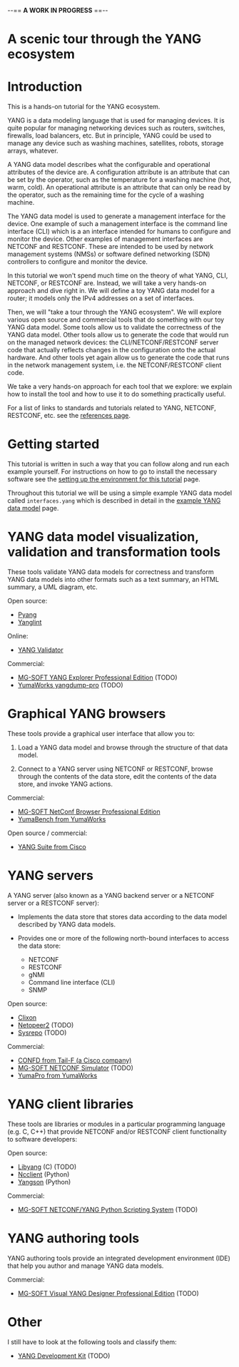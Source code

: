 --== **A WORK IN PROGRESS** ==--

# A scenic tour through the YANG ecosystem

# Introduction

This is a hands-on tutorial for the YANG ecosystem.

YANG is a data modeling language that is used for managing devices.
It is quite popular for managing networking devices such as routers, switches, firewalls,
load balancers, etc.
But in principle, YANG could be used to manage any device such as
washing machines, satellites, robots, storage arrays, whatever.

A YANG data model describes what the configurable and operational attributes of the device are.
A configuration attribute is an attribute that can be set by the operator, such as the temperature
for a washing machine (hot, warm, cold).
An operational attribute is an attribute that can only be read by the operator, such as the
remaining time for the cycle of a washing machine.

The YANG data model is used to generate a management interface for the device.
One example of such a management interface is the command line interface (CLI) which is a
an interface intended for humans to configure and monitor the device.
Other examples of management interfaces are NETCONF and RESTCONF. These are intended to be used
by network management systems (NMSs) or software defined networking (SDN) controllers to configure
and monitor the device.

In this tutorial we won't spend much time on the theory of what YANG, CLI, NETCONF, or RESTCONF
are.
Instead, we will take a very hands-on approach and dive right in. We will define a toy YANG
data model for a router; it models only the IPv4 addresses on a set of interfaces.

Then, we will "take a tour through the YANG ecosystem". We will explore various open source and
commercial tools that do something with our toy YANG data model. Some tools allow us to validate
the correctness of the YANG data model. Other tools allow us to generate the code that would run
on the managed network devices: the CLI/NETCONF/RESTCONF server code that actually reflects
changes in the configuration onto the actual hardware. And other tools yet again allow us to
generate the code that runs in the network management system, i.e. the NETCONF/RESTCONF client
code.

We take a very hands-on approach for each tool that we explore: we explain how to install the tool
and how to use it to do something practically useful.

For a list of links to standards and tutorials related to YANG, NETCONF, RESTCONF, etc. see the 
[references page](docs/references.md).

# Getting started

This tutorial is written in such a way that you can follow along and run each example yourself.
For instructions on how to go to install the necessary software see the 
[setting up the environment for this tutorial](docs/tutorial-install.md) page.

Throughout this tutorial we will be using a simple example YANG data model called
`interfaces.yang` which is described in detail in the
[example YANG data model](docs/example-yang-data-model.md) page.

# YANG data model visualization, validation and transformation tools

These tools validate YANG data models for correctness and transform YANG data models into other
formats such as a text summary, an HTML summary, a UML diagram, etc.

Open source:
* [Pyang](docs/pyang.md)
* [Yanglint](docs/yanglint.md)

Online:
* [YANG Validator](docs/yang-validator.md)

Commercial:
* [MG-SOFT YANG Explorer Professional Edition](https://www.mg-soft.si/mgYangExplorer.html) (TODO)
* [YumaWorks yangdump-pro](https://www.yumaworks.com/pub/docs/latest/html/yangdump/yumapro-yangdump-manual.xhtml) (TODO)

# Graphical YANG browsers

These tools provide a graphical user interface that allow you to:

1. Load a YANG data model and browse through the structure of that data model.

2. Connect to a YANG server using NETCONF or RESTCONF, browse through the contents of the data
   store, edit the contents of the data store, and invoke YANG actions.

Commercial:
* [MG-SOFT NetConf Browser Professional Edition](docs/mg-soft-browser.md)
* [YumaBench from YumaWorks](docs/yumabench.md)

Open source / commercial:
* [YANG Suite from Cisco](docs/yang-suite.md)

# YANG servers

A YANG server (also known as a YANG backend server or a NETCONF server or a RESTCONF server):

* Implements the data store that stores data according to the data model described by YANG
  data models.

* Provides one or more of the following north-bound interfaces to access the data store:
  * NETCONF
  * RESTCONF
  * gNMI
  * Command line interface (CLI)
  * SNMP

Open source:
* [Clixon](docs/clixon.md)
* [Netopeer2](https://github.com/CESNET/netopeer2) (TODO)
* [Sysrepo](https://github.com/sysrepo/sysrepo) (TODO)

Commercial:
* [CONFD from Tail-F (a Cisco company)](docs/confd.md)
* [MG-SOFT NETCONF Simulator](https://www.mg-soft.si/mgNetConfSimulator.html) (TODO)
* [YumaPro from YumaWorks](docs/yumapro.md)

# YANG client libraries

These tools are libraries or modules in a particular programming language (e.g. C, C++)
that provide NETCONF and/or RESTCONF client functionality to software developers:

Open source:
* [Libyang](https://netopeer.liberouter.org/doc/libyang/devel/html/) (C) (TODO)
* [Ncclient](docs/ncclient.md) (Python)
* [Yangson](https://yangson.labs.nic.cz/) (Python)

Commercial:
* [MG-SOFT NETCONF/YANG Python Scripting System](https://www.mg-soft.si/mgNetConfScripting.html) (TODO)

# YANG authoring tools

YANG authoring tools provide an integrated development environment (IDE) that help you author and
manage YANG data models.

Commercial:
* [MG-SOFT Visual YANG Designer Professional Edition](https://www.mg-soft.si/mgYangDesigner.html) (TODO)

# Other

I still have to look at the following tools and classify them:

* [YANG Development Kit](https://ydkgen.readthedocs.io/en/latest/index.html) (TODO)